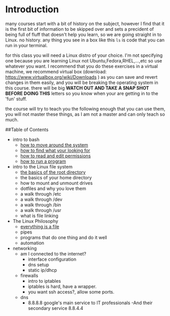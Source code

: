 Introduction
============

many courses start with a bit of history on the subject, however I find that it
is the first bit of information to be skipped over and sets a precident of being
full of fluff that doesn't help you learn, so we are going straight in to Linux.
no history. any thing you see in a box like this `ls` is code that you can run
in your terminal.

for this class you will need a Linux distro of your choice. I'm not specifying
one because you are learning Linux not Ubuntu,Fedora,RHEL,...,etc so use
whatever you want. I recommend that you do these exercises in a virtual machine, 
we recommend virtual box (download: https://www.virtualbox.org/wiki/Downloads )
as you can save and revert changes in them easily, and you will be breaking the
operating system in this course. there will be big **WATCH OUT AND TAKE A
SNAP SHOT BEFORE DOING THIS** letters so you know when your are getting in to the
'fun' stuff.

the course will try to teach you the following enough that you can use them,
you will not master these things, as I am not a master and can only teach so
much.

##Table of Contents

- intro to bash
  - [how to move around the system](introToBash/1_move.md)
  - [how to find what your looking for](introToBash/2_find.md)
  - [how to read and edit permissions](introToBash/3_permissions.md)
  - [how to run a program](introToBash/4_running_programs.md)
- intro to the Linux file system
  - [the basics of the root directory](theLinuxFileSystem/1_theRootDir.md)
  - the basics of your home directory
  - how to mount and unmount drives
  - dotfiles and why you love them
  - a walk through /etc
  - a walk through /dev
  - a walk through /bin
  - a walk through /usr
  - what is file linking
- The Linux Philosophy
  - [everything is a file](theLinuxPhilosophy/1_everythingIsAFile.md)
  - pipes
  - programs that do one thing and do it well
  - automation
- networking
  - am I connected to the internet?
    - interface configuration
    - dns setup
    - static ip/dhcp
  - firewalls
    - intro to iptables
    - iptables is hard, have a wrapper.
    - you want ssh access?, allow some ports.
  - dns
    - 8.8.8.8 google's main service to IT professionals
      -And their secondary service 8.8.4.4
